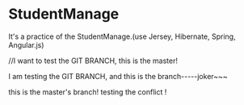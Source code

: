 # StudentManage
It's a practice of the StudentManage.(use Jersey, Hibernate, Spring, Angular.js)


//I want to test the GIT BRANCH, this is the master!

I am testing the GIT BRANCH, and this is the branch-----joker~~~

this is the master's branch!   testing the conflict !